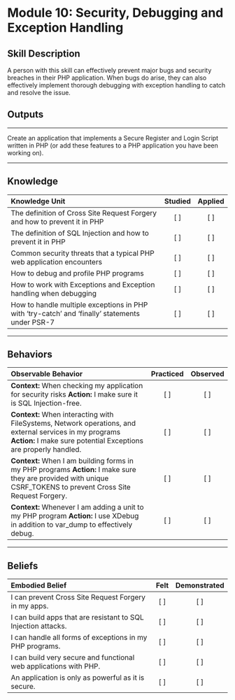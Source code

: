 # Module 10: Security, Debugging and Exception Handling

## Skill Description
A person with this skill can effectively prevent major bugs and security breaches in their PHP application. When bugs do arise, they can also effectively implement thorough debugging with exception handling to catch and resolve the issue.  


## Outputs
----------
Create an application that implements a Secure Register and Login Script written in PHP (or add these features to a PHP application you have been working on). 

----------
## Knowledge


| Knowledge Unit   |      Studied      | Applied |
|:-------------|:------------------:|:--------:|
| The definition of Cross Site Request Forgery and how to prevent it in PHP| [ ] | [ ] |
| The definition of SQL Injection and how to prevent it in PHP | [ ] | [ ] |
| Common security threats that a typical PHP web application encounters | [ ] | [ ] |
| How to debug and profile PHP programs | [ ] | [ ] |
| How to work with Exceptions and Exception handling when debugging | [ ] | [ ] |
| How to handle multiple exceptions in PHP with ‘try-catch’ and ‘finally’ statements under PSR-7 | [ ] | [ ] |


----------


## Behaviors

| Observable Behavior   |      Practiced      | Observed |
|:-------------|:------------------:|:--------:|
| **Context:** When checking my application for security risks **Action:**  I make sure it is SQL Injection-free.| [ ] | [ ]  |
| **Context:**  When interacting with FileSystems, Network operations, and external services in my programs **Action:** I make sure potential Exceptions are properly handled. |   [ ]   |   [ ] |
| **Context:**  When I am building forms in my PHP programs **Action:** I make sure they are provided with unique CSRF_TOKENS to prevent Cross Site Request Forgery. |   [ ]   |   [ ] |
| **Context:**  Whenever I am adding a unit to my PHP program **Action:** I use XDebug in addition to var_dump to effectively debug. |   [ ]   |   [ ] |


----------


## **Beliefs**


| Embodied Belief   |      Felt      | Demonstrated |
|:-------------|:------------------:|:--------:|
| I can prevent Cross Site Request Forgery in my apps. | [ ] | [ ]  |
| I can build apps that are resistant to SQL Injection attacks.  |   [ ]   |   [ ] |
| I can handle all forms of exceptions in my PHP programs. |   [ ]   |   [ ] |
| I can build very secure and functional web applications with PHP. |   [ ]   |   [ ] |
| An application is only as powerful as it is secure. |   [ ]   |   [ ] |
